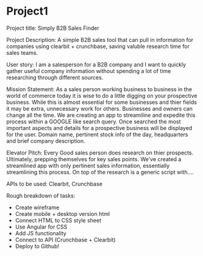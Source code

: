 # Project1

Project title: Simply B2B Sales Finder

Project Description: A simple B2B sales tool that can pull in information for companies using clearbit + crunchbase, saving valuble research time for sales teams.

User story: I am a salesperson for a B2B company and I want to quickly gather useful company information without spending a lot of time researching through different sources.

Mission Statement: As a sales person working business to business in the world of commerce today it is wise to do a little digging on your prospective business. While this is almost essential for some businesses and thier fields it may be extra, unnecessary work for others. Businesses and owners can change all the time. We are creating an app to streamiline and expedite this process within a GOOGLE like search query. Once searched the most important aspects and details for a prospective business will be displayed for the user. Domain name, pertinent stock info of the day, headquarters and brief company description.

Elevator Pitch:
Every Good sales person does research on thier prospects. Ultimately, prepping themselves for key sales points. We've created a streamlined app with only pertinent sales information, essentially streamlining this process. On top of the research is a generic script with....

APIs to be used: Clearbit, Crunchbase

Rough breakdown of tasks:

- Create wireframe
- Create mobile + desktop version html
- Connect HTML to CSS style sheet
- Use Angular for CSS
- Add JS functionality
- Connect to API (Crunchbase + Clearbit)
- Deploy to Github!
